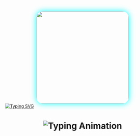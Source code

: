 <div align="center">
  <img src="https://i.ibb.co/fLM6Lm8/shaban-md.jpg" width="300" style="border-radius: 20px; box-shadow: 0 0 20px #00ffff;"/>
</div>
<a href="https://git.io/typing-svg"><img src="https://readme-typing-svg.demolab.com?font=Black+Ops+One&size=100&pause=1000&color=ff0000&center=true&width=1000&height=200&lines=HAPPY;GIRLFRIEND'S;DAY;TO+ALL;GIRLS;CELEBRATING+ON;THESE+DAY" alt="Typing SVG" /></a>
  
<div align="center">

<h1 align="center">
  <img src="https://readme-typing-svg.herokuapp.com?font=Fira+Code&size=30&duration=6000&color=00FF00&background=000000&center=true&vCenter=true&width=600&lines=💕💕💕Happy+Girlfriend;Day+to the;love+of+my;life+You+re;the+sunshine;that+brightens;up+my;day;You+re+not;just+my+girlfriend;you+re;my+best+friend;partner;in+crime;and+soulmate;Love+you;more+than+words;can+say;I+m;so+grateful;to;have+you;by+my+side;here+s;to+many+more;adventures+together;happy+Girlfriend;Day+You+re;the+reason;my+heart;beats+faster;my+smile;grows+wider;and+my;life+feels;more+meaningful;Love+you;In+a+world;full+of:people+you+re;the+one+I;want+to;spend+forever;with;Happy+Girlfriend+Day;my+love."alt="Typing Animation">
</h1>
  
